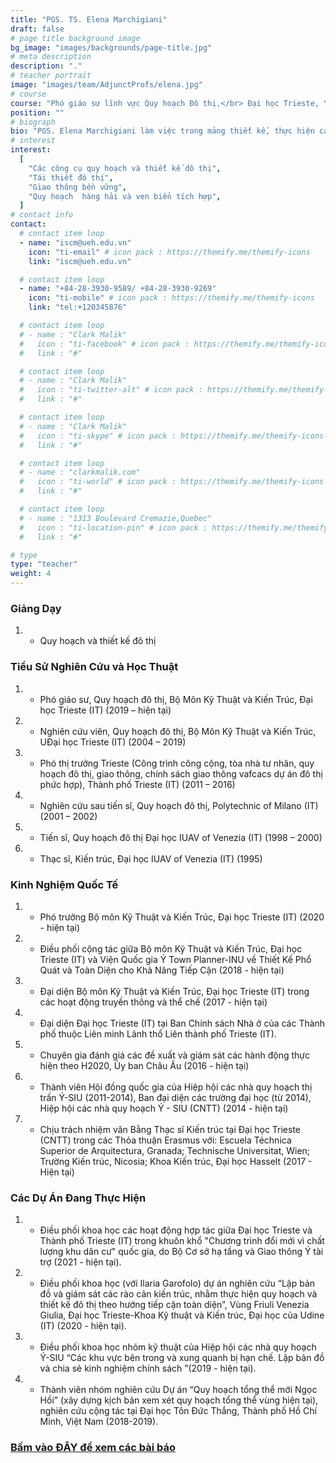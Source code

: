 ```yaml
---
title: "PGS. TS. Elena Marchigiani"
draft: false
# page title background image
bg_image: "images/backgrounds/page-title.jpg"
# meta description
description: "."
# teacher portrait
image: "images/team/AdjunctProfs/elena.jpg"
# course
course: "Phó giáo sư lĩnh vực Quy hoạch Đô thị,</br> Đại học Trieste, Ý"
position: ""
# biograph
bio: "PGS. Elena Marchigiani làm việc trong mảng thiết kế, thực hiện các công cụ quy hoạch và các dự án đô thị trong các lĩnh vực tái thiết cộng đồng dân cư và nhà ở xã hội, quy hoạch thị trấn và quản lý thành phố, quy hoạch và thiết kế lãnh thổ và cảnh quan, các chính sách không gian công cộng (nhà ở, phúc lợi và giao thông), các quy trình thiết kế có sự tham gia."
# interest
interest:
  [
    "Các công cụ quy hoạch và thiết kế đô thị",
    "Tái thiết đô thị",
    "Giao thông bền vững",
    "Quy hoạch  hàng hải và ven biển tích hợp",
  ]
# contact info
contact:
  # contact item loop
  - name: "iscm@ueh.edu.vn"
    icon: "ti-email" # icon pack : https://themify.me/themify-icons
    link: "iscm@ueh.edu.vn"

  # contact item loop
  - name: "+84-28-3930-9589/ +84-28-3930-9269"
    icon: "ti-mobile" # icon pack : https://themify.me/themify-icons
    link: "tel:+120345876"

  # contact item loop
  # - name : "Clark Malik"
  #   icon : "ti-facebook" # icon pack : https://themify.me/themify-icons
  #   link : "#"

  # contact item loop
  # - name : "Clark Malik"
  #   icon : "ti-twitter-alt" # icon pack : https://themify.me/themify-icons
  #   link : "#"

  # contact item loop
  # - name : "Clark Malik"
  #   icon : "ti-skype" # icon pack : https://themify.me/themify-icons
  #   link : "#"

  # contact item loop
  # - name : "clarkmalik.com"
  #   icon : "ti-world" # icon pack : https://themify.me/themify-icons
  #   link : "#"

  # contact item loop
  # - name : "1313 Boulevard Cremazie,Quebec"
  #   icon : "ti-location-pin" # icon pack : https://themify.me/themify-icons
  #   link : "#"

# type
type: "teacher"
weight: 4
---
```


### Giảng Dạy

1. - Quy hoạch và thiết kế đô thị

### Tiểu Sử Nghiên Cứu và Học Thuật

1. - Phó giáo sư, Quy hoạch đô thị, Bộ Môn Kỹ Thuật và Kiến Trúc, Đại học Trieste (IT) (2019 – hiện tại)
1. - Nghiên cứu viên, Quy hoạch đô thị, Bộ Môn Kỹ Thuật và Kiến Trúc, UĐại học Trieste (IT) (2004 – 2019)
1. - Phó thị trưởng Trieste (Công trình công cộng, tòa nhà tư nhân, quy hoạch đô thị, giao thông, chính sách giao thông vafcacs dự án đô thị phức hợp), Thành phố Trieste (IT) (2011 – 2016)
1. - Nghiên cứu sau tiến sĩ, Quy hoạch đô thị, Polytechnic of Milano (IT) (2001 – 2002)
1. - Tiến sĩ, Quy hoạch đô thị Đại học IUAV of Venezia (IT) (1998 – 2000)
1. - Thạc sĩ, Kiến trúc, Đại học IUAV of Venezia (IT) (1995)

### Kinh Nghiệm Quốc Tế

1. - Phó trưởng Bộ môn Kỹ Thuật và Kiến Trúc, Đại học Trieste (IT) (2020 - hiện tại)
1. - Điều phối cộng tác giữa Bộ môn Kỹ Thuật và Kiến Trúc, Đại học Trieste (IT) và Viện Quốc gia Ý Town Planner-INU về Thiết Kế Phổ Quát và Toàn Diện cho Khả Năng Tiếp Cận (2018 - hiện tại)
1. - Đại diện Bộ môn Kỹ Thuật và Kiến Trúc, Đại học Trieste (IT) trong các hoạt động truyền thông và thể chế (2017 - hiện tại)
1. - Đại diện Đại học Trieste (IT) tại Ban Chính sách Nhà ở của các Thành phố thuộc Liên minh Lãnh thổ Liên thành phố Trieste (IT).
1. - Chuyên gia đánh giá các đề xuất và giám sát các hành động thực hiện theo H2020, Ủy ban Châu Âu (2016 - hiện tại)
1. - Thành viên Hội đồng quốc gia của Hiệp hội các nhà quy hoạch thị trấn Ý-SIU (2011-2014), Ban đại diện các trường đại học (từ 2014), Hiệp hội các nhà quy hoạch Ý - SIU (CNTT) (2014 - hiện tại)
1. - Chịu trách nhiệm văn Bằng Thạc sĩ Kiến trúc tại Đại học Trieste (CNTT) trong các Thỏa thuận Erasmus với: Escuela Téchnica Superior de Arquitectura, Granada; Technische Universitat, Wien; Trường Kiến trúc, Nicosia; Khoa Kiến trúc, Đại học Hasselt (2017 - Hiện tại)

### Các Dự Án Đang Thực Hiện

1. - Điều phối khoa học các hoạt động hợp tác giữa Đại học Trieste và Thành phố Trieste (IT) trong khuôn khổ "Chương trình đổi mới vì chất lượng khu dân cư" quốc gia, do Bộ Cơ sở hạ tầng và Giao thông Ý tài trợ (2021 - hiện tại).
1. - Điều phối khoa học (với Ilaria Garofolo) dự án nghiên cứu “Lập bản đồ và giám sát các rào cản kiến ​​trúc, nhằm thực hiện quy hoạch và thiết kế đô thị theo hướng tiếp cận toàn diện”, Vùng Friuli Venezia Giulia, Đại học Trieste-Khoa Kỹ thuật và Kiến trúc, Đại học của Udine (IT) (2020 - hiện tại).
1. - Điều phối khoa học nhóm kỹ thuật của Hiệp hội các nhà quy hoạch Ý-SIU “Các khu vực bên trong và xung quanh bị hạn chế. Lập bản đồ và chia sẻ kinh nghiệm chính sách ”(2019 - hiện tại).
1. - Thành viên nhóm nghiên cứu Dự án “Quy hoạch tổng thể mới Ngọc Hồi” (xây dựng kịch bản xem xét quy hoạch tổng thể vùng hiện tại), nghiên cứu cộng tác tại Đại học Tôn Đức Thắng, Thành phố Hồ Chí Minh, Việt Nam (2018-2019).

### [Bấm vào ĐÂY để xem các bài báo](https://arts.units.it/simple-search?filterquery=rp00854&filtername=author&filtertype=authority&sort_by=bi_sort_2_sort&order=DESC#.V4CqT663FaV)
